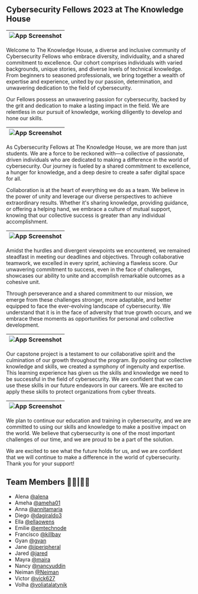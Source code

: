## Cybersecurity Fellows 2023 at The Knowledge House 

|  ![App Screenshot](https://drive.google.com/uc?export=view&id=1wmq7C6lU4MhB-a9UFy2dLDNSNElzSvQn)   |
| ----------------------- |

Welcome to The Knowledge House, a diverse and inclusive community of Cybersecurity Fellows who embrace diversity, individuality, and a shared commitment to excellence. Our cohort comprises individuals with varied backgrounds, unique stories, and diverse levels of technical knowledge. From beginners to seasoned professionals, we bring together a wealth of expertise and experience, united by our passion, determination, and unwavering dedication to the field of cybersecurity.


Our Fellows possess an unwavering passion for cybersecurity, backed by the grit and dedication to make a lasting impact in the field. We are relentless in our pursuit of knowledge, working diligently to develop and hone our skills. 

|  ![App Screenshot](https://drive.google.com/uc?export=view&id=1nS7DCQk3szcVYFRToidI-uhy2IIyjeKR)  |
| ----------------------- |


As Cybersecurity Fellows at The Knowledge House, we are more than just students. We are a force to be reckoned with—a collective of passionate, driven individuals who are dedicated to making a difference in the world of cybersecurity. Our journey is fueled by a shared commitment to excellence, a hunger for knowledge, and a deep desire to create a safer digital space for all.


Collaboration is at the heart of everything we do as a team. We believe in the power of unity and leverage our diverse perspectives to achieve extraordinary results. Whether it's sharing knowledge, providing guidance, or offering a helping hand, we embrace a culture of mutual support, knowing that our collective success is greater than any individual accomplishment.

|  ![App Screenshot](https://drive.google.com/uc?export=view&id=1En9qimMCd5fYd7ojfI6HjH5zeikag9v4)  |
| ----------------------- |

Amidst the hurdles and divergent viewpoints we encountered, we remained steadfast in meeting our deadlines and objectives. Through collaborative teamwork, we excelled in every sprint, achieving a flawless score. Our unwavering commitment to success, even in the face of challenges, showcases our ability to unite and accomplish remarkable outcomes as a cohesive unit.

Through perseverance and a shared commitment to our mission, we emerge from these challenges stronger, more adaptable, and better equipped to face the ever-evolving landscape of cybersecurity. We understand that it is in the face of adversity that true growth occurs, and we embrace these moments as opportunities for personal and collective development.


|  ![App Screenshot](https://drive.google.com/uc?export=view&id=1YMGYE_goTmDpxiXKzGVG4800-vCt9RDi)  |
| ----------------------- |


Our capstone project is a testament to our collaborative spirit and the culmination of our growth throughout the program. By pooling our collective knowledge and skills, we created a symphony of ingenuity and expertise. This learning experience has given us the skills and knowledge we need to be successful in the field of cybersecurity. We are confident that we can use these skills in our future endeavors in our careers. We are excited to apply these skills to protect organizations from cyber threats.

|  ![App Screenshot](https://drive.google.com/uc?export=view&id=1hW9Wj_OHfiRlPbRUDMA-DnBPSEglITEr)  |
| ----------------------- |


We plan to continue our education and training in cybersecurity, and we are committed to using our skills and knowledge to make a positive impact on the world. We believe that cybersecurity is one of the most important challenges of our time, and we are proud to be a part of the solution.

We are excited to see what the future holds for us, and we are confident that we will continue to make a difference in the world of cybersecurity. Thank you for your support!


## Team Members 👩‍💻|👨‍💻
- Alena [@alena](https://github.com/alenapuzach)
- Ameha [@ameha01](https://github.com/ameha01)
- Anna [@annitamaria](https://github.com/ANNITAMARIA)
- Diego [@dagiraldo3](https://github.com/dagiraldo3)
- Ella [@ellaowens](https://github.com/ellaowens)
- Emilie [@emtechnode](https://github.com/emiliedionisio)
- Francisco [@killbay](https://github.com/killbay)
- Gyan [@gyan](https://github.com/gyanlawson)
- Jane [@jjperipheral](https://github.com/jjperipheral)
- Jared [@jared](https://www.github.com/)
- Mayra [@maira](https://github.com/mbarri0s)
- Nancy [@nancyuddin](https://github.com/nancyuddin)
- Neiman [@Neiman](https://github.com/bull-in-the-heather)
- Victor [@vick627](https://github.com/vick627)
- Volha [@voliatalatynik](https://github.com/voliatalatynik)
